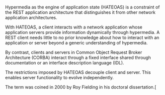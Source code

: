 Hypermedia as the engine of application state (HATEOAS) is a constraint of the REST application architecture that distinguishes it from other network application architectures.

With HATEOAS, a client interacts with a network application whose application servers provide information dynamically through hypermedia. A REST client needs little to no prior knowledge about how to interact with an application or server beyond a generic understanding of hypermedia.

By contrast, clients and servers in Common Object Request Broker Architecture (CORBA) interact through a fixed interface shared through documentation or an interface description language (IDL).

The restrictions imposed by HATEOAS decouple client and server. This enables server functionality to evolve independently.

The term was coined in 2000 by Roy Fielding in his doctoral dissertation.[
